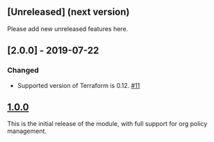 ## [Unreleased] (next version)

Please add new unreleased features here.

## [2.0.0] - 2019-07-22

### Changed

 - Supported version of Terraform is 0.12. [#11]

## [1.0.0]

This is the initial release of the module, with full support for org policy management.

[1.0.0]: https://github.com/terraform-google-modules/terraform-google-org-policy/releases/tag/v1.0.0

[#11]: https://github.com/terraform-google-modules/terraform-google-org-policy/pull/11
